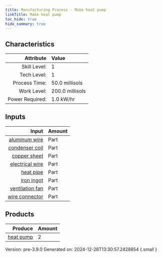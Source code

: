 ```yaml
---
title: Manufacturing Process - Make heat pump
linkTitle: Make heat pump
toc_hide: true
hide_summary: true
---
```



## Characteristics

| Attribute      | Value |
|--------:|:------|
|Skill Level:|1|
|Tech Level:|1|
|Process Time:|50.0 millisols|
|Work Level:|200.0 millisols|
|Power Required:|1.0 kW/hr|

## Inputs

| Input      | Amount |
|--------:|:------|
|[aluminum wire](/docs/definitions/part/aluminum-wire)|Part|1|
|[condenser coil](/docs/definitions/part/condenser-coil)|Part|1|
|[copper sheet](/docs/definitions/part/copper-sheet)|Part|1|
|[electrical wire](/docs/definitions/part/electrical-wire)|Part|1|
|[heat pipe](/docs/definitions/part/heat-pipe)|Part|2|
|[iron ingot](/docs/definitions/part/iron-ingot)|Part|1|
|[ventilation fan](/docs/definitions/part/ventilation-fan)|Part|1|
|[wire connector](/docs/definitions/part/wire-connector)|Part|5|

## Products


| Produce      | Amount |
|--------:|:------|
|[heat pump](/docs/definitions/part/heat-pump)|2|


Version: pre-3.9.0 Generated on: 2024-12-28T13:30:57.2428854
{.small }

